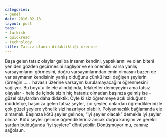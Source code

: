 ```yaml
---
categories:
- genel
date: 2016-02-13
layout: post
tags:
- turkish
- quickread
- technology
title: Tatsız olanın didaktikliği üzerine
---
```


Başa gelen tatsız olaylar galiba insanın kendini, yaptıklarını ve olan biteni yeniden gözden geçirmesini sağlıyor ve en önemlisi varsa yanlış varsayımlarını görmesini, doğru varsayımlarından emin olmasını bazen de var saymanın kendisinin yanlış olduğunu çünkü hızlı değişen şeylerin (örneğin …..  havası) üzerine varsayım kurulamayacağını öğrenmesini sağlıyor. Bu boyutu ile ele alındığında, felaketler demeyeyim ama tatsız olayalar - hele de içinde sizin hiç hatanız olmadan başınıza gelmiş ise - güzel olaylardan daha didaktik. Öyle ki siz öğrenmeye açık olduğunz müddetçe, başınıza gelen tatsız şeyler, zor şeyler, onlardan öğrendiklerinizle çok güzel şeylere yönelik sizi hazırlıyor olabilir. Polyannacılık bağlamında ele almamalı. Başınıza kötü şeyler gelince, “iyi şeyler olacak” demekle iyi şeyler olmaz. Kötü şeyler gelince öğrendikleriniz ancak doğru karışımı ve gerekli şartları bulduğunda “iyi şeylere” dönüşebilir. Dönüşmüyor mu, canınız sağolsun.
